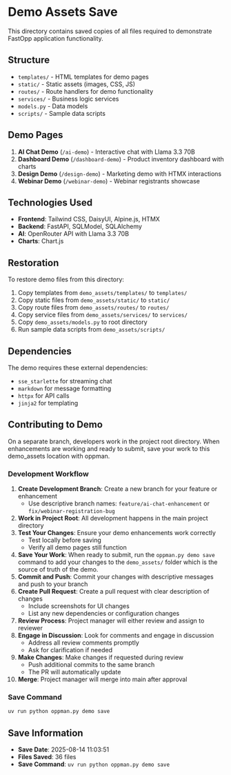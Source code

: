 # Demo Assets Save

This directory contains saved copies of all files required to demonstrate FastOpp application functionality.



## Structure

- `templates/` - HTML templates for demo pages
- `static/` - Static assets (images, CSS, JS)
- `routes/` - Route handlers for demo functionality
- `services/` - Business logic services
- `models.py` - Data models
- `scripts/` - Sample data scripts

## Demo Pages

1. **AI Chat Demo** (`/ai-demo`) - Interactive chat with Llama 3.3 70B
2. **Dashboard Demo** (`/dashboard-demo`) - Product inventory dashboard with charts
3. **Design Demo** (`/design-demo`) - Marketing demo with HTMX interactions
4. **Webinar Demo** (`/webinar-demo`) - Webinar registrants showcase

## Technologies Used

- **Frontend**: Tailwind CSS, DaisyUI, Alpine.js, HTMX
- **Backend**: FastAPI, SQLModel, SQLAlchemy
- **AI**: OpenRouter API with Llama 3.3 70B
- **Charts**: Chart.js

## Restoration

To restore demo files from this directory:

1. Copy templates from `demo_assets/templates/` to `templates/`
2. Copy static files from `demo_assets/static/` to `static/`
3. Copy route files from `demo_assets/routes/` to `routes/`
4. Copy service files from `demo_assets/services/` to `services/`
5. Copy `demo_assets/models.py` to root directory
6. Run sample data scripts from `demo_assets/scripts/`

## Dependencies

The demo requires these external dependencies:
- `sse_starlette` for streaming chat
- `markdown` for message formatting
- `httpx` for API calls
- `jinja2` for templating

## Contributing to Demo

On a separate branch, developers work in the project root directory. When enhancements
are working and ready to submit, save your work to this demo_assets location with oppman.

### Development Workflow

1. **Create Development Branch**: Create a new branch for your feature or enhancement
   - Use descriptive branch names: `feature/ai-chat-enhancement` or `fix/webinar-registration-bug`
2. **Work in Project Root**: All development happens in the main project directory
3. **Test Your Changes**: Ensure your demo enhancements work correctly
   - Test locally before saving
   - Verify all demo pages still function
4. **Save Your Work**: When ready to submit, run the `oppman.py demo save` command
   to add your changes to the `demo_assets/` folder which is the source of truth of the demo.
5. **Commit and Push**: Commit your changes with descriptive messages and push to your branch
6. **Create Pull Request**: Create a pull request with clear description of changes
   - Include screenshots for UI changes
   - List any new dependencies or configuration changes
7. **Review Process**: Project manager will either review and assign to reviewer
8. **Engage in Discussion**: Look for comments and engage in discussion
   - Address all review comments promptly
   - Ask for clarification if needed
9. **Make Changes**: Make changes if requested during review
   - Push additional commits to the same branch
   - The PR will automatically update
10. **Merge**: Project manager will merge into main after approval

### Save Command

```bash
uv run python oppman.py demo save
```

## Save Information

- **Save Date**: 2025-08-14 11:03:51
- **Files Saved**: 36 files
- **Save Command**: `uv run python oppman.py demo save`
